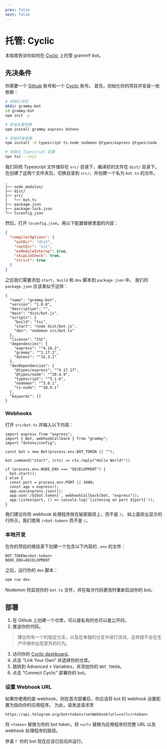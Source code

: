 ```yaml
---
prev: false
next: false
---
```


# 托管: Cyclic

本指南告诉你如何在 [Cyclic](https://cyclic.sh) 上托管 grammY bot。

## 先决条件

你需要一个 [Github](https://github.com) 账号和一个 [Cyclic](https://cyclic.sh) 账号。
首先，初始化你的项目并安装一些依赖：

```sh
# 初始化项目
mkdir grammy-bot
cd grammy-bot
npm init -y

# 安装主要依赖
npm install grammy express dotenv

# 安装开发依赖
npm install -D typescript ts-node nodemon @types/express @types/node

# 初始化 Typescript 配置
npx tsc --init
```

我们将把 Typescript 文件储存在 `src/` 目录下，编译好的文件在 `dist/` 目录下。
在创建了这两个文件夹后，切换目录到 `src/`，并创建一个名为 `bot.ts` 的文件。

```asciiart:no-line-numbers
.
├── node_modules/
├── dist/
├── src/
│   └── bot.ts
├── package.json
├── package-lock.json
└── tsconfig.json
```

然后，打开 `tsconfig.json`，用以下配置替换里面的内容：

```json
{
  "compilerOptions": {
    "outDir": "dist",
    "rootDir": "src",
    "esModuleInterop": true,
    "skipLibCheck": true,
    "strict": true
  }
}
```

之后我们需要添加 `start`，`build` 和 `dev` 脚本到 `package.json` 中。
我们的 `package.json` 应该类似于这样：

```json{6-10}
{
  "name": "grammy-bot",
  "version": "1.0.0",
  "description": "",
  "main": "dist/bot.js",
  "scripts": {
    "build": "tsc",
    "start": "node dist/bot.js",
    "dev": "nodemon src/bot.ts"
  },
  "license": "ISC",
  "dependencies": {
    "express": "^4.18.2",
    "grammy": "^1.17.2",
    "dotenv": "^16.3.1"
  },
  "devDependencies": {
    "@types/express": "^4.17.17",
    "@types/node": "^20.4.9",
    "typescript": "^5.1.6",
    "nodemon": "^3.0.1",
    "ts-node": "^10.9.1"
  },
  "keywords": []
}
```

### Webhooks

打开 `src/bot.ts` 并输入以下内容：

```ts{15}
import express from "express";
import { Bot, webhookCallback } from "grammy";
import "dotenv/config";

const bot = new Bot(process.env.BOT_TOKEN || "");

bot.command("start", (ctx) => ctx.reply("Hello World!"))

if (process.env.NODE_ENV === "DEVELOPMENT") {
  bot.start();
} else {
  const port = process.env.PORT || 3000;
  const app = express();
  app.use(express.json());
  app.use(`/${bot.token}`, webhookCallback(bot, "express"));
  app.listen(port, () => console.log(`listening on port ${port}`));
}
```

我们建议你将 webhook 处理程序放在秘密路径上，而不是 `/`。
如上面突出显示的行所示，我们使用 `/<bot-token>` 而不是 `/`。

### 本地开发

在你的项目的根目录下创建一个包含以下内容的 `.env` 的文件：

```
BOT_TOKEN=<bot-token>
NODE_ENV=DEVELOPMENT
```

之后，运行你的 `dev` 脚本：

```sh
npm run dev
```

Nodemon 将监视你的 `bot.ts` 文件，并在每次代码更改时重新启动你的 bot。

## 部署

1. 在 Github 上创建一个仓库，可以是私有的也可以是公开的。
2. 推送你的代码。

> 建议你有一个的稳定分支，以及在单独的分支中进行测试，这样就不会在生产环境中出现意外的行为。

3. 访问你的 [Cyclic dashboard](https://app.cyclic.sh)。
4. 点击 “Link Your Own” 并选择你的仓库。
5. 跳转到 Advanced > Variables，并添加你的 `BOT_TOKEN`。
6. 点击 “Connect Cyclic” 部署你的 bot。

### 设置 Webhook URL

如果你使用的是 webhook，则在首次部署后，你应该将 bot 的 webhook 设置配置为指向你的应用程序。
为此，请发送请求至

```text
https://api.telegram.org/bot<token>/setWebhook?url=<url>/<token>
```

将 `<token>` 替换为你的 bot token，将 `<url>` 替换为应用程序的完整 URL 以及 webhook 处理程序的路径。

恭喜！
你的 bot 现在应该已启动并运行。
